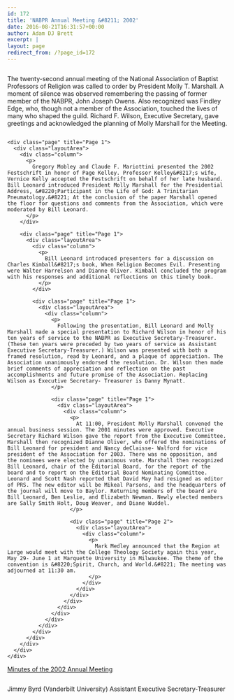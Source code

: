 ```yaml
---
id: 172
title: 'NABPR Annual Meeting &#8211; 2002'
date: 2016-08-21T16:31:57+00:00
author: Adam DJ Brett
excerpt: |
layout: page
redirect_from: /?page_id=172
---
```

<div class="page" title="Page 1">
  <div class="layoutArea">
    <div class="column">
      <p>
        The twenty-second annual meeting of the National Association of Baptist Professors of Religion was called to order by President Molly T. Marshall. A moment of silence was observed remembering the passing of former member of the NABPR, John Joseph Owens. Also recognized was Findley Edge, who, though not a member of the Association, touched the lives of many who shaped the guild. Richard F. Wilson, Executive Secretary, gave greetings and acknowledged the planning of Molly Marshall for the Meeting.
      </p>
    </div>

    <div class="page" title="Page 1">
      <div class="layoutArea">
        <div class="column">
          <p>
            Gregory Mobley and Claude F. Mariottini presented the 2002 Festschrift in honor of Page Kelley. Professor Kelley&#8217;s wife, Vernice Kelly accepted the Festschrift on behalf of her late husband. Bill Leonard introduced President Molly Marshall for the Presidential Address, &#8220;Participant in the Life of God: A Trinitarian Pneumatology.&#8221; At the conclusion of the paper Marshall opened the floor for questions and comments from the Association, which were moderated by Bill Leonard.
          </p>
        </div>

        <div class="page" title="Page 1">
          <div class="layoutArea">
            <div class="column">
              <p>
                Bill Leonard introduced presenters for a discussion on Charles Kimball&#8217;s book, When Religion Becomes Evil. Presenting were Walter Harrelson and Dianne Oliver. Kimball concluded the program with his responses and additional reflections on this timely book.
              </p>
            </div>

            <div class="page" title="Page 1">
              <div class="layoutArea">
                <div class="column">
                  <p>
                    Following the presentation, Bill Leonard and Molly Marshall made a special presentation to Richard Wilson in honor of his ten years of service to the NABPR as Executive Secretary-Treasurer. (These ten years were preceded by two years of service as Assistant Executive Secretary-Treasurer.) Wilson was presented with both a framed resolution, read by Leonard, and a plaque of appreciation. The Association unanimously endorsed the resolution. Dr. Wilson then made brief comments of appreciation and reflection on the past accomplishments and future promise of the Association. Replacing Wilson as Executive Secretary- Treasurer is Danny Mynatt.
                  </p>

                  <div class="page" title="Page 1">
                    <div class="layoutArea">
                      <div class="column">
                        <p>
                          At 11:00, President Molly Marshall convened the annual business session. The 2001 minutes were approved. Executive Secretary Richard Wilson gave the report from the Executive Committee. Marshall then recognized Dianne Oliver, who offered the nominations of Bill Leonard for president and Nancy deClaisse- Walford for vice president of the Association for 2003. There was no opposition, and the nominees were elected by unanimous vote. Marshall then recognized Bill Leonard, chair of the Editorial Board, for the report of the board and to report on the Editorial Board Nominating Committee. Leonard and Scott Nash reported that David May had resigned as editor of PRS. The new editor will be Mikeal Parsons, and the headquarters of the journal will move to Baylor. Returning members of the board are Bill Leonard, Ben Leslie, and Elizabeth Newman. Newly elected members are Sally Smith Holt, Doug Weaver, and Diane Wuddel.
                        </p>

                        <div class="page" title="Page 2">
                          <div class="layoutArea">
                            <div class="column">
                              <p>
                                Mark Medley announced that the Region at Large would meet with the College Theology Society again this year, May 29- June 1 at Marquette University in Milwaukee. The theme of the convention is &#8220;Spirit, Church, and World.&#8221; The meeting was adjourned at 11:30 am.
                              </p>
                            </div>
                          </div>
                        </div>
                      </div>
                    </div>
                  </div>
                </div>
              </div>
            </div>
          </div>
        </div>
      </div>
    </div>
  </div>
</div>

[Minutes of the 2002 Annual Meeting](/wp-content/uploads/2016/08/Minutes-of-the-2002-Annual-Meeting.pdf)

<div class="page" title="Page 1">
  <div class="layoutArea">
    <div class="column">
      <p>
        Jimmy Byrd (Vanderbilt University) Assistant Executive Secretary-Treasurer
      </p>
    </div>
  </div>
</div>
